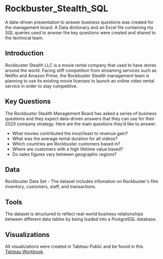 # Rockbuster_Stealth_SQL
A data-driven presentation to answer business questions was created for the management board. A Data dictionary and an Excel file containing my SQL queries used to anwser the key questions were created and shared to the technical team.

## Introduction
Rockbuster Stealth LLC is a movie rental company that used to have stores around the world. Facing stiff competition from streaming services such as Netflix and Amazon Prime, the Rockbuster Stealth management team is planning to use its existing movie licenses to launch an online video rental service in order to stay competitive.

## Key Questions
The Rockbuster Stealth Management Board has asked a series of business questions and they expect data-driven answers that they can use for their 2020 company strategy. Here are the main questions they’d like to answer:

- What movies contributed the most/least to revenue gain?
- What was the average rental duration for all videos?
- Which countries are Rockbuster customers based in?
- Where are customers with a high lifetime value based?
- Do sales figures vary between geographic regions?

## Data
Rockbuster Data Set - The dataset includes infomation on Rockbuster's film inventory, customers, staff, and transactions.

## Tools
The dataset is structured to reflect real-world business relationships between different data tables by being loaded into a PostgreSQL database.

## Visualizations
All visualizations were created in Tableau Public and be found in this [Tableau Workbook](https://public.tableau.com/app/profile/colin.widner/viz/RockbusterStealth_17102602624800/top_10_countrues#1).

